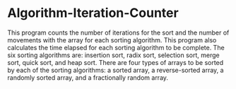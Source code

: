 # Algorithm-Iteration-Counter

This program counts the number of iterations for the sort and the number of movements with the array for each sorting algorithm. This program also calculates the time elapsed for each sorting algorithm to be complete. The six sorting algorithms are: insertion sort, radix sort, selection sort, merge sort, quick sort, and heap sort. There are four types of arrays to be sorted by each of the sorting algorithms: a sorted array, a reverse-sorted array, a randomly sorted array, and a fractionally random array. 
